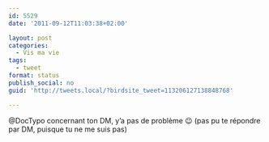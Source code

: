 ```yaml
---
id: 5529
date: '2011-09-12T11:03:38+02:00'

layout: post
categories:
  - Vis ma vie
tags:
  - tweet
format: status
publish_social: no
guid: 'http://tweets.local/?birdsite_tweet=113206127138848768'

---
```


@DocTypo concernant ton DM, y’a pas de problème 😉 (pas pu te répondre par DM, puisque tu ne me suis pas)